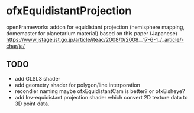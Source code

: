 # ofxEquidistantProjection
openFrameworks addon for equidistant projection (hemisphere mapping, domemaster for planetarium material)
based on this paper (Japanese)
https://www.jstage.jst.go.jp/article/iteac/2008/0/2008__17-6-1_/_article/-char/ja/

## TODO
+ add GLSL3 shader
+ add geometry shader for polygon/line interporation
+ recondier naming maybe ofxEquidistantCam is better? or ofxEisheye?
+ add Inv-equidistant projection shader which convert 2D texture data to 3D point data.
